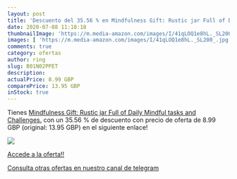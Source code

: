 ```yaml
---
layout: post
title: 'Descuento del 35.56 % en Mindfulness Gift: Rustic jar Full of Dai'
date: 2020-07-08 11:18:18
thumbnailImage: 'https://m.media-amazon.com/images/I/41qLOQ1e8hL._SL200_.jpg'
images: [ 'https://m.media-amazon.com/images/I/41qLOQ1e8hL._SL200_.jpg' ]
comments: true
category: ofertas
author: ring
slug: B01N02PPET
description:
actualPrice: 8.99 GBP
comparePrice: 13.95 GBP
inStock: true
---
```


Tienes [Mindfulness Gift: Rustic jar Full of Daily Mindful tasks and Challenges.](https://www.amazon.com/dp/B01N02PPET/?tag=redken08-20) con un 35.56 % de descuento con precio de oferta de 8.99 GBP (original: 13.95 GBP) en el siguiente enlace!

[![](https://m.media-amazon.com/images/I/41qLOQ1e8hL._SL200_.jpg)](https://www.amazon.com/dp/B01N02PPET/?tag=redken08-20)

[Accede a la oferta!!](https://www.amazon.com/dp/B01N02PPET/?tag=redken08-20)

[Consulta otras ofertas en nuestro canal de telegram](https://t.me/s/ofertas25)
